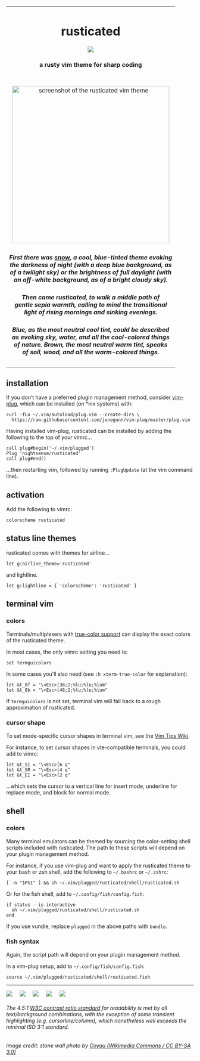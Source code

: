 <table><tbody align="center">

<tr><td><h1>rusticated</h1>
<img src="https://github.com/nightsense/rusticated/raw/master/images/header.jpg" />
<h4>a rusty vim theme for sharp coding</h4>
</td></tr>

<tr></tr>

<tr>
<td>
<br>
<img alt="screenshot of the rusticated vim theme" src="https://github.com/nightsense/rusticated/raw/master/images/screenshot.png" width="422" />
<br>
</td>

<tr></tr>

<tr><td>

<h5>First there was <a href='https://github.com/nightsense/snow'>snow</a>, a cool, blue-tinted theme evoking<br>the darkness of night (with a deep blue background, as<br>of a twilight sky) or the brightness of full daylight (with<br>an off-white background, as of a bright cloudy sky).</h5>

<h5>Then came rusticated, to walk a middle path of<br>gentle sepia warmth, calling to mind the transitional<br>light of rising mornings and sinking evenings.</h5>

<h5>Blue, as the most neutral cool tint, could be described<br>as evoking sky, water, and all the cool-colored things<br>of nature. Brown, the most neutral warm tint, speaks<br>of soil, wood, and all the warm-colored things.</h5>

<h5></h5>

</td></tr>

</tbody></table>


## installation

If you don’t have a preferred plugin management method, consider [vim-plug](https://github.com/junegunn/vim-plug), which can be installed (on \*nix systems) with:

```
curl -fLo ~/.vim/autoload/plug.vim --create-dirs \
  https://raw.githubusercontent.com/junegunn/vim-plug/master/plug.vim
```

Having installed vim-plug, rusticated can be installed by adding the following to the top of your vimrc...

```
call plug#begin('~/.vim/plugged')
Plug 'nightsense/rusticated'
call plug#end()
```

...then restarting vim, followed by running `:PlugUpdate` (at the vim command line).

## activation

Add the following to vimrc:

```
colorscheme rusticated
```

## status line themes

rusticated comes with themes for airline...

```
let g:airline_theme='rusticated'
```

and lightline.

```
let g:lightline = { 'colorscheme': 'rusticated' }
```

## terminal vim

### colors

Terminals/multiplexers with [true-color support](https://gist.github.com/XVilka/8346728#now-supporting-truecolour) can display the exact colors of the rusticated theme.

In most cases, the only vimrc setting you need is:

```
set termguicolors
```

In some cases you'll also need (see `:h xterm-true-color` for explanation):

```
let &t_8f = "\<Esc>[38;2;%lu;%lu;%lum"
let &t_8b = "\<Esc>[48;2;%lu;%lu;%lum"
```

If `termguicolors` is not set, terminal vim will fall back to a rough approximation of rusticated.

### cursor shape

To set mode-specific cursor shapes in terminal vim, see the [Vim Tips Wiki](http://vim.wikia.com/wiki/Change_cursor_shape_in_different_modes).

For instance, to set cursor shapes in vte-compatible terminals, you could add to vimrc:

```
let &t_SI = "\<Esc>[6 q"
let &t_SR = "\<Esc>[4 q"
let &t_EI = "\<Esc>[2 q"
```

...which sets the cursor to a vertical line for insert mode, underline for replace mode, and block for normal mode.

## shell

### colors

Many terminal emulators can be themed by sourcing the color-setting shell scripts included with rusticated. The path to these scripts will depend on your plugin management method.

For instance, if you use vim-plug and want to apply the rusticated theme to your bash or zsh shell, add the following to `~/.bashrc` or `~/.zshrc`:

```
[ -n "$PS1" ] && sh ~/.vim/plugged/rusticated/shell/rusticated.sh
```

Or for the fish shell, add to `~/.config/fish/config.fish`:

```
if status --is-interactive
  sh ~/.vim/plugged/rusticated/shell/rusticated.sh
end
```

If you use vundle, replace `plugged` in the above paths with `bundle`.

### fish syntax

Again, the script path will depend on your plugin management method.

In a vim-plug setup, add to `~/.config/fish/config.fish`:

```
source ~/.vim/plugged/rusticated/shell/rusticated.fish
```

---

<a href='https://opensource.org/licenses/MIT'><img src='https://img.shields.io/badge/license-MIT-a31f34.svg?style=flat-square' /></a>
&nbsp;&nbsp;&nbsp;
<a href='https://www.python.org/'><img src='https://img.shields.io/badge/made%20with-Python-306998.svg?style=flat-square' /></a>
&nbsp;&nbsp;&nbsp;
<a href='https://fishshell.com/'><img src='https://img.shields.io/badge/made%20with-fish-d2232a.svg?style=flat-square' /></a>
&nbsp;&nbsp;&nbsp;
<a href='https://github.com/lifepillar/vim-colortemplate'><img src='https://img.shields.io/badge/made%20with-Colortemplate-007f00.svg?style=flat-square' /></a>
&nbsp;&nbsp;&nbsp;
<a href='https://www.w3.org/TR/UNDERSTANDING-WCAG20/visual-audio-contrast-contrast.html'><img src='https://img.shields.io/badge/meets%20standard-4.5%3A1%20readability%20contrast-005a9c.svg?style=flat-square' /></a>

<h6>The 4.5:1 <a href='https://www.w3.org/TR/UNDERSTANDING-WCAG20/visual-audio-contrast-contrast.html#visual-audio-contrast-contrast-73-head'>W3C contrast ratio standard</a> for readability is met by all text/background combinations, with the exception of some transient highlighting (e.g. cursorline/column), which nonetheless well exceeds the minimal ISO 3:1 standard.</h6>

<h6>image credit: stone wall photo by <a href='https://commons.wikimedia.org/wiki/File:Paris,_caserne_Ch%C3%A2teau-Landon_14.jpg'>Coyau (Wikimedia Commons / CC BY-SA 3.0)</a></h6>
